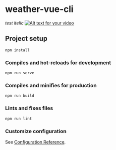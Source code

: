 # weather-vue-cli
*test itelic*
[![Alt text for your video](https://img.youtube.com/vi/fTWk1lzjTUA/0.jpg)](https://youtu.be/fTWk1lzjTUA)

## Project setup
```
npm install
```

### Compiles and hot-reloads for development
```
npm run serve
```

### Compiles and minifies for production
```
npm run build
```

### Lints and fixes files
```
npm run lint
```

### Customize configuration
See [Configuration Reference](https://cli.vuejs.org/config/).
